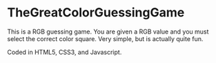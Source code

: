 # TheGreatColorGuessingGame

This is a RGB guessing game. You are given a RGB value and you must select the correct color square. Very simple, but is actually quite fun.

Coded in HTML5, CSS3, and Javascript.

